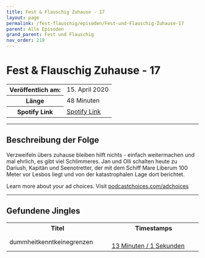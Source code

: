 ```yaml
---
title: Fest & Flauschig Zuhause - 17
layout: page
permalink: /fest-flauschig/episoden/Fest-und-Flauschig-Zuhause-17
parent: Alle Episoden
grand_parent: Fest und Flauschig
nav_order: 219
---
```


# Fest & Flauschig Zuhause - 17
<table class="resp-table dcf-table dcf-table-responsive dcf-table-bordered dcf-table-striped dcf-w-100%">
                    <tbody>
                        <tr>
                            <th scope="row">Veröffentlich am:</th>
                            <td data-label="Veröffentlich am:">15. April 2020</td>
                        </tr>
                        <tr>
                            <th scope="row">Länge </th>
                            <td data-label="Länge ">48 Minuten</td>
                        </tr><tr>
                                <th scope="row">Spotify Link</th>
                                <td data-label="Spotify Link"><a href="https://open.spotify.com/episode/7hOFGydhuRKzIbDcOHp1a6">Spotify Link</a></td>
                            </tr></tbody>
                </table>

***

## Beschreibung der Folge

<div>
Verzweifeln übers zuhause bleiben hilft nichts - einfach weitermachen und mal ehrlich, es gibt viel Schlimmeres. Jan und Olli schalten heute zu Dariush, Kapitän und Seenotretter, der mit dem Schiff Mare Liberum 100 Meter vor Lesbos liegt und von der katastrophalen Lage dort berichtet.<p> </p><p>Learn more about your ad choices. Visit <a href="https://podcastchoices.com/adchoices">podcastchoices.com/adchoices</a></p>  
</div>

***

## Gefundene Jingles

<table style="display: table;">
                                    <tr>
                                        <th class="tableColumnTitle">Titel</th>
                                        <th class="tableColumnTimestamps">Timestamps</th>
                                    </tr>
                                    <tr>
                                <td markdown="span"  class="tableColumnTitle">dummheitkenntkeinegrenzen</td>
                                <td markdown="span" class="tableColumnTimestamps">
                                <br>
                                <a href="https://open.spotify.com/episode/7hOFGydhuRKzIbDcOHp1a6?t=781">
                                13 Minuten / 1 Sekunden</a>
                                </td></tr></table>